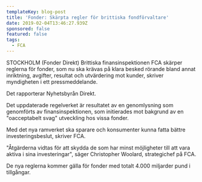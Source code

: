 ```yaml
---
templateKey: blog-post
title: 'Fonder: Skärpta regler för brittiska fondförvaltare'
date: 2019-02-04T13:46:27.939Z
sponsored: false
featured: false
tags:
  - FCA
---
```

STOCKHOLM (Fonder Direkt) Brittiska finansinspektionen FCA skärper reglerna för fonder, som nu ska krävas på klara besked rörande bland annat inriktning, avgifter, resultat och utvärdering mot kunder, skriver myndigheten i ett pressmeddelande.

Det rapporterar Nyhetsbyrån Direkt.

Det uppdaterade regelverket är resultatet av en genomlysning som genomförts av finansinspektionen, som initierades mot bakgrund av en "oacceptabelt svag" utveckling hos vissa fonder.

Med det nya ramverket ska sparare och konsumenter kunna fatta bättre investeringsbeslut, skriver FCA.

"Åtgärderna vidtas för att skydda de som har minst möjligheter till att vara aktiva i sina investeringar", säger Christopher Woolard, strategichef på FCA.

De nya reglerna kommer gälla för fonder med totalt 4.000 miljarder pund i tillgångar.

